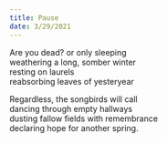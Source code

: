 ```yaml
---
title: Pause
date: 3/29/2021
---
```


Are you dead? or only sleeping  
weathering a long, somber winter  
resting on laurels  
reabsorbing leaves of yesteryear

Regardless, the songbirds will call  
dancing through empty hallways  
dusting fallow fields with remembrance  
declaring hope for another spring.
